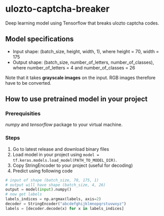 # ulozto-captcha-breaker
Deep learning model using Tensorflow that breaks ulozto captcha codes.

## Model specifications
- Input shape: (batch_size, height, width, 1), where height = 70, width = 175
- Output shape: (batch_size, number_of_letters, number_of_classes), where number_of_letters = 4 and number_of_classes = 26

Note that it takes **grayscale images** on the input. RGB images therefore have to be converted.

## How to use pretrained model in your project
### Prerequisities
*numpy* and *tensorflow* package to your virtual machine.

### Steps
1. Go to latest release and download binary files
2. Load model in your project using ```model = tf.keras.models.load_model(PATH_TO_MODEL_DIR)```.
3. Copy StringEncoder to your project (useful for decoding)
4. Predict using following code
```python
# input of shape (batch_size, 70, 175, 1)
# output will have shape (batch_size, 4, 26)
output = model(input).numpy()
# now get labels
labels_indices = np.argmax(labels, axis=2)
decoder = StringEncoder("abcdefghijklmnopqrstuvwxyz")
labels = [decoder.decode(x) for x in labels_indices]
```
